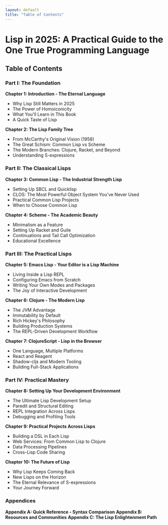 ```yaml
---
layout: default
title: "Table of Contents"
---
```


# Lisp in 2025: A Practical Guide to the One True Programming Language

## Table of Contents

### Part I: The Foundation

**Chapter 1: Introduction - The Eternal Language**
- Why Lisp Still Matters in 2025
- The Power of Homoiconicity
- What You'll Learn in This Book
- A Quick Taste of Lisp

**Chapter 2: The Lisp Family Tree**
- From McCarthy's Original Vision (1958)
- The Great Schism: Common Lisp vs Scheme
- The Modern Branches: Clojure, Racket, and Beyond
- Understanding S-expressions

### Part II: The Classical Lisps

**Chapter 3: Common Lisp - The Industrial Strength Lisp**
- Setting Up SBCL and Quicklisp
- CLOS: The Most Powerful Object System You've Never Used
- Practical Common Lisp Projects
- When to Choose Common Lisp

**Chapter 4: Scheme - The Academic Beauty**
- Minimalism as a Feature
- Setting Up Racket and Guile
- Continuations and Tail Call Optimization
- Educational Excellence

### Part III: The Practical Lisps

**Chapter 5: Emacs Lisp - Your Editor is a Lisp Machine**
- Living Inside a Lisp REPL
- Configuring Emacs from Scratch
- Writing Your Own Modes and Packages
- The Joy of Interactive Development

**Chapter 6: Clojure - The Modern Lisp**
- The JVM Advantage
- Immutability by Default
- Rich Hickey's Philosophy
- Building Production Systems
- The REPL-Driven Development Workflow

**Chapter 7: ClojureScript - Lisp in the Browser**
- One Language, Multiple Platforms
- React and Reagent
- Shadow-cljs and Modern Tooling
- Building Full-Stack Applications

### Part IV: Practical Mastery

**Chapter 8: Setting Up Your Development Environment**
- The Ultimate Lisp Development Setup
- Paredit and Structural Editing
- REPL Integration Across Lisps
- Debugging and Profiling Tools

**Chapter 9: Practical Projects Across Lisps**
- Building a DSL in Each Lisp
- Web Services: From Common Lisp to Clojure
- Data Processing Pipelines
- Cross-Lisp Code Sharing

**Chapter 10: The Future of Lisp**
- Why Lisp Keeps Coming Back
- New Lisps on the Horizon
- The Eternal Relevance of S-expressions
- Your Journey Forward

### Appendices

**Appendix A: Quick Reference - Syntax Comparison**
**Appendix B: Resources and Communities**
**Appendix C: The Lisp Enlightenment Path**